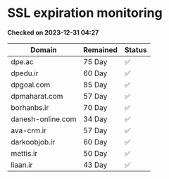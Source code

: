 # SSL expiration monitoring

**Checked on 2023-12-31 04:27**

| Domain | Remained | Status       |
|--------|----------|--------------|
| dpe.ac     | 75 Day   | ✅ |
| dpedu.ir     | 60 Day   | ✅ |
| dpgoal.com     | 85 Day   | ✅ |
| dpmaharat.com     | 57 Day   | ✅ |
| borhanbs.ir     | 70 Day   | ✅ |
| danesh-online.com     | 34 Day   | ✅ |
| ava-crm.ir     | 57 Day   | ✅ |
| darkoobjob.ir     | 60 Day   | ✅ |
| mettis.ir     | 50 Day   | ✅ |
| liaan.ir     | 43 Day   | ✅ |
